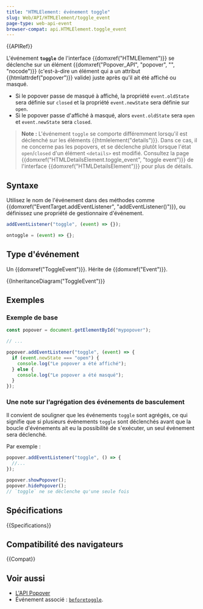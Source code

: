 ```yaml
---
title: "HTMLElement: événement toggle"
slug: Web/API/HTMLElement/toggle_event
page-type: web-api-event
browser-compat: api.HTMLElement.toggle_event
---
```


{{APIRef}}

L'événement **`toggle`** de l'interface {{domxref("HTMLElement")}} se déclenche sur un élément {{domxref("Popover_API", "popover", "", "nocode")}} (c'est-à-dire un élément qui a un attribut {{htmlattrdef("popover")}} valide) juste après qu'il ait été affiché ou masqué.

- Si le popover passe de masqué à affiché, la propriété `event.oldState` sera définie sur `closed` et la propriété `event.newState` sera définie sur `open`.
- Si le popover passe d'affiché à masqué, alors `event.oldState` sera `open` et `event.newState` sera `closed`.

> **Note :** L'événement `toggle` se comporte différemment lorsqu'il est déclenché sur les éléments {{htmlelement("details")}}. Dans ce cas, il ne concerne pas les popovers, et se déclenche plutôt lorsque l'état `open`/`closed` d'un élément `<details>` est modifié. Consultez la page {{domxref("HTMLDetailsElement.toggle_event", "toggle event")}} de l'interface {{domxref("HTMLDetailsElement")}} pour plus de détails.

## Syntaxe

Utilisez le nom de l'événement dans des méthodes comme {{domxref("EventTarget.addEventListener", "addEventListener()")}}, ou définissez une propriété de gestionnaire d'événement.

```js
addEventListener("toggle", (event) => {});

ontoggle = (event) => {};
```

## Type d'événement

Un {{domxref("ToggleEvent")}}. Hérite de {{domxref("Event")}}.

{{InheritanceDiagram("ToggleEvent")}}

## Exemples

### Exemple de base

```js
const popover = document.getElementById("mypopover");

// ...

popover.addEventListener("toggle", (event) => {
  if (event.newState === "open") {
    console.log("Le popover a été affiché");
  } else {
    console.log("Le popover a été masqué");
  }
});
```

### Une note sur l’agrégation des événements de basculement

Il convient de souligner que les événements `toggle` sont agrégés, ce qui signifie que si plusieurs événements `toggle` sont déclenchés avant que la boucle d'événements ait eu la possibilité de s'exécuter, un seul événement sera déclenché.

Par exemple :

```js
popover.addEventListener("toggle", () => {
  //...
});

popover.showPopover();
popover.hidePopover();
// `toggle` ne se déclenche qu'une seule fois
```

## Spécifications

{{Specifications}}

## Compatibilité des navigateurs

{{Compat}}

## Voir aussi

- [L'API Popover](/fr/docs/Web/API/Popover_API)
- Événement associé : [`beforetoggle`](/fr/docs/Web/API/HTMLElement/beforetoggle_event).
